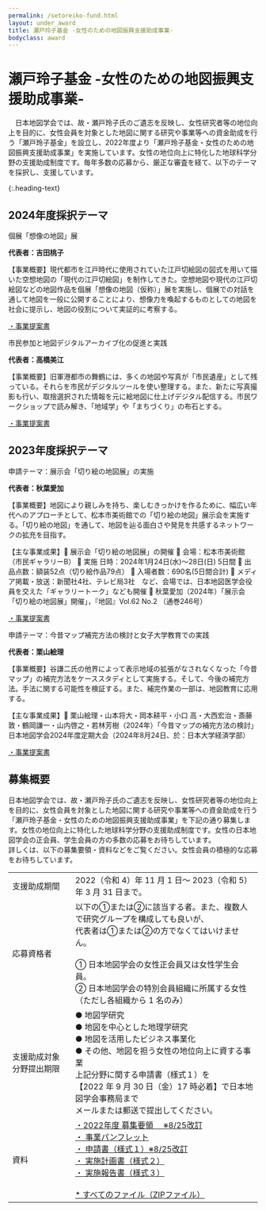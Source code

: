 ```yaml
---
permalink: /setoreiko-fund.html
layout: under_award
title: 瀬戸玲子基金 -女性のための地図振興支援助成事業-
bodyclass: award
---
```


# 瀬戸玲子基金 -女性のための地図振興支援助成事業-
　日本地図学会では、故・瀬戸玲子氏のご遺志を反映し、女性研究者等の地位向上を目的に、女性会員を対象とした地図に関する研究や事業等への資金助成を行う「瀬戸玲子基金」を設立し、2022年度より「瀬戸玲子基金・女性のための地図振興支援助成事業」を実施しています。女性の地位向上に特化した地球科学分野の支援助成制度です。毎年多数の応募から、厳正な審査を経て、以下のテーマを採択し、支援しています。
 <div class="sr-image"><img src="{{ site.baseurl }}/assets/img/main/img_setoreiko.jpg" class="w-100" alt=""></div>
{:.heading-text}

<div class="top-section">
  <h2>2024年度採択テーマ</h2>
  <div class="setoreiko-awards">
    <div class="list-box">
      <div class="list-box-inner">
        <div class="box-map-title">
          <div>
            <!-- div class="year">2024年</div -->
            個展「想像の地図」展
          </div>
        </div>
        <div class="box-sr-text">
          <p><b>代表者：吉田桃子</b></p>
          <p>【事業概要】現代都市を江⼾時代に使⽤されていた江⼾切絵図の図式を⽤いて描いた空想地図の「現代の江⼾切絵図」を制作してきた。空想地図や現代の江⼾切絵図などの地図作品を個展「想像の地図（仮称）」展を実施し、個展での対話を通して地図を⼀般に公開することにより、想像⼒を喚起するものとしての地図を社会に提⽰し、地図の役割について実証的に考察する。</p>
          <p class="sr-link"><a href="{{ site.baseurl }}/archive/file/setoreiko_fund/setireiko-fund-pamphlet.pdf">・事業提案書<span class="icon-doc"></span></a></p>
        </div>
      </div>
    </div>
    <div class="list-box">
      <div class="list-box-inner">
        <div class="box-sr-title award-a">
          <div>
            <!-- div class="year">2024年</div -->
            市民参加と地図デジタルアーカイブ化の促進と実践
          </div>
        </div>
        <div class="box-sr-text">
          <p><b>代表者：高橋美江</b></p>
          <p>【事業概要】旧軍港都市の舞鶴には、多くの地図や写真が「市民遺産」として残っている。それらを市民がデジタルツールを使い整理する。また、新たに写真撮影も行い、取捨選択された情報を元に絵地図に仕上げデジタル配信する。市民ワークショップで読み解き、「地域学」や「まちづくり」の布石とする。</p>
          <p class="sr-link"><a href="{{ site.baseurl }}/archive/file/setoreiko_fund/setireiko-fund-pamphlet.pdf">・事業提案書<span class="icon-doc"></span></a></p>
        </div>
      </div>
    </div>
  </div>
</div>

<div class="top-section">
  <h2>2023年度採択テーマ</h2>
  <div class="setoreiko-awards">
    <div class="list-box">
      <div class="list-box-inner">
        <div class="box-sr-title award-a">
          <div>
            <!-- div class="year">2023年</div -->
            申請テーマ：展示会「切り絵の地図展」の実施
          </div>
        </div>
        <div class="box-sr-text">
          <p><b>代表者：秋葉愛加</b></p>
          <p>【事業概要】地図により親しみを持ち、楽しむきっかけを作るために、幅広い年代へのアプローチとして、松本市美術館での「切り絵の地図」展示会を実施する。「切り絵の地図」を通して、地図を辿る面白さや発見を共感するネットワークの拡充を目指す。</p>
          <p>【主な事業成果】	展示会「切り絵の地図展」の開催
	会場：松本市美術館（市民ギャラリーB）
	実施 日時：2024年1月24日(水)〜28日(日) 5日間 
	出品点数：額装52点（切り絵作品79点）
	入場者数：690名(5日間合計)
	メディア掲載・放送：新聞社4社、テレビ局3社　など、会場では、日本地図医学会役員を交えた「ギャラリートーク」なども開催
	秋葉愛加（2024年）「展示会「切り絵の地図展」開催」，『地図』Vol.62 No.2 （通巻246号）
</p>
          <p class="sr-link"><a href="{{ site.baseurl }}/archive/file/setoreiko_fund/setireiko-fund-pamphlet.pdf">・事業提案書<span class="icon-doc"></span></a></p>
        </div>
      </div>
    </div>
    <div class="list-box">
      <div class="list-box-inner">
        <div class="box-sr-title award-b">
          <div>
            <!-- div class="year">2023年</div -->
            申請テーマ：今昔マップ補完方法の検討と女子大学教育での実践
          </div>
        </div>
        <div class="box-sr-text">
          <p><b>代表者：栗山絵理</b></p>
          <p>【事業概要】谷謙二氏の他界によって表示地域の拡張がなされなくなった「今昔マップ」の補完方法をケーススタディとして実施する。そして、今後の補完方法。手法に関する可能性を検証する。また、補完作業の一部は、地図教育に応用する。</p>
          <p>【主な事業成果】	栗山絵理・山本将大・岡本耕平・小口 高・大西宏治・斎藤 敦・鶴岡謙一・山内啓之・若林芳樹（2024年）「今昔マップの補完方法の検討」日本地図学会2024年度定期大会（2024年8月24日、於：日本大学経済学部）</p>
          <p class="sr-link"><a href="{{ site.baseurl }}/archive/file/setoreiko_fund/setireiko-fund-pamphlet.pdf">・事業提案書<span class="icon-doc"></span></a></p>
        </div>
      </div>
    </div>
  </div>
</div>


<div class="top-section">
  <h2>募集概要</h2>
  <p class="heading-text">日本地図学会では、故・瀬戸玲子氏のご遺志を反映し、女性研究者等の地位向上を目的に、女性会員を対象とした地図に関する研究や事業等への資金助成を行う「瀬戸玲子基金・女性のための地図振興支援助成事業」を下記の通り募集します。女性の地位向上に特化した地球科学分野の支援助成制度です。女性の日本地図学会の正会員、学生会員の方の多数の応募をお待ちしています。<br>詳しくは、以下の募集要領・資料などをご覧ください。女性会員の積極的な応募をお待ちしています。</p>
  <table class="main-table">
    <tr>
      <td>支援助成期間</td>
      <td>2022（令和 4）年 11 月 1 日～ 2023（令和 5）年 3 月 31 日まで。</td>
    </tr>
    <tr>
      <td>応募資格者</td>
      <td>以下の①または②に該当する者。また、複数人で研究グループを構成しても良いが、<br>代表者は①または②の方でなくてはいけません。<br><br>① 日本地図学会の女性正会員又は女性学生会員。<br>② 日本地図学会の特別会員組織に所属する女性（ただし各組織から 1 名のみ）</td>
    </tr>
    <tr>
      <td>支援助成対象分野提出期限</td>
      <td>● 地図学研究<br>● 地図を中心とした地理学研究<br>● 地図を活用したビジネス事業化<br>● その他、地図を担う女性の地位向上に資する事業<br>上記分野に関する申請書（様式１）を<br>【2022 年 9 月 30 日（金）17 時必着】で日本地図学会事務局まで<br>メールまたは郵送で提出してください。</td>
    </tr>
    <tr>
      <td>資料</td>
      <td>
        <a href="{{ site.baseurl }}/archive/file/setoreiko_fund/瀬戸玲子基金支援助成事業公募要領8月25日改訂版 (1).pdf">・2022年度 募集要領 　※8/25改訂<span class="icon-pdf"></span></a><br>
        <a href="{{ site.baseurl }}/archive/file/setoreiko_fund/setireiko-fund-pamphlet.pdf">・ 事業パンフレット<span class="icon-pdf"></span></a><br>
        <a href="{{ site.baseurl }}/archive/file/setoreiko_fund/瀬戸玲子基金支援助成事業申請書様式１改訂版.doc">・ 申請書（様式１）※8/25改訂<span class="icon-doc"></span></a><br>
        <a href="{{ site.baseurl }}/archive/file/setoreiko_fund/瀬戸玲子基金支援助成事業実施計画書（様式２）.doc">・ 実施計画書（様式２）<span class="icon-doc"></span></a><br>
        <a href="{{ site.baseurl }}/archive/file/setoreiko_fund/瀬戸玲子基金支援助成事業実施報告書（様式３）.doc">・ 実施報告書（様式３）<span class="icon-doc"></span></a><br>
        <br>
        <a href="{{ site.baseurl }}/archive/file/setoreiko_fund/ReikoSetoFundSupportGrantProgram2022.zip">* すべてのファイル（ZIPファイル）</a><br>
      </td>
    </tr>
  </table>
</div>

